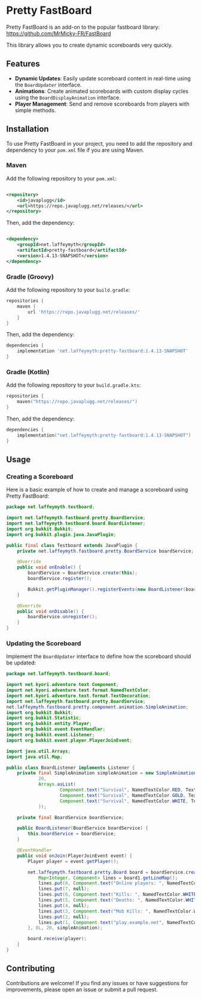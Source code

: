 # Pretty FastBoard

Pretty FastBoard is an add-on to the popular fastboard library: https://github.com/MrMicky-FR/FastBoard

This library allows you to create dynamic scoreboards very quickly.

## Features

- **Dynamic Updates**: Easily update scoreboard content in real-time using the `BoardUpdater` interface.
- **Animations**: Create animated scoreboards with custom display cycles using the `BoardDisplayAnimation` interface.
- **Player Management**: Send and remove scoreboards from players with simple methods.

## Installation

To use Pretty FastBoard in your project, you need to add the repository and dependency to your `pom.xml` file if you are
using Maven.

### Maven

Add the following repository to your `pom.xml`:

```xml

<repository>
    <id>javaplugg</id>
    <url>https://repo.javaplugg.net/releases/</url>
</repository>
```

Then, add the dependency:

```xml

<dependency>
    <groupId>net.laffeymyth</groupId>
    <artifactId>pretty-fastboard</artifactId>
    <version>1.4.13-SNAPSHOT</version>
</dependency>
```

### Gradle (Groovy)

Add the following repository to your `build.gradle`:

```groovy
repositories {
    maven {
        url 'https://repo.javaplugg.net/releases/'
    }
}
```

Then, add the dependency:

```groovy
dependencies {
    implementation 'net.laffeymyth:pretty-fastboard:1.4.13-SNAPSHOT'
}
```

### Gradle (Kotlin)

Add the following repository to your `build.gradle.kts`:

```kotlin
repositories {
    maven("https://repo.javaplugg.net/releases/")
}
```

Then, add the dependency:

```kotlin
dependencies {
    implementation("net.laffeymyth:pretty-fastboard:1.4.13-SNAPSHOT")
}
```

## Usage

### Creating a Scoreboard

Here is a basic example of how to create and manage a scoreboard using Pretty FastBoard:

```java
package net.laffeymyth.testboard;

import net.laffeymyth.fastboard.pretty.BoardService;
import net.laffeymyth.testboard.board.BoardListener;
import org.bukkit.Bukkit;
import org.bukkit.plugin.java.JavaPlugin;

public final class Testboard extends JavaPlugin {
    private net.laffeymyth.fastboard.pretty.BoardService boardService;

    @Override
    public void onEnable() {
        boardService = BoardService.create(this);
        boardService.register();

        Bukkit.getPluginManager().registerEvents(new BoardListener(boardService), this);
    }

    @Override
    public void onDisable() {
        boardService.unregister();
    }
}
```

### Updating the Scoreboard

Implement the `BoardUpdater` interface to define how the scoreboard should be updated:

```java
package net.laffeymyth.testboard.board;

import net.kyori.adventure.text.Component;
import net.kyori.adventure.text.format.NamedTextColor;
import net.kyori.adventure.text.format.TextDecoration;
import net.laffeymyth.fastboard.pretty.BoardService;
net.laffeymyth.fastboard.pretty.component.animation.SimpleAnimation;
import org.bukkit.Bukkit;
import org.bukkit.Statistic;
import org.bukkit.entity.Player;
import org.bukkit.event.EventHandler;
import org.bukkit.event.Listener;
import org.bukkit.event.player.PlayerJoinEvent;

import java.util.Arrays;
import java.util.Map;

public class BoardListener implements Listener {
    private final SimpleAnimation simpleAnimation = new SimpleAnimation(0,
            20,
            Arrays.asList(
                    Component.text("Survival", NamedTextColor.RED, TextDecoration.BOLD),
                    Component.text("Survival", NamedTextColor.GOLD, TextDecoration.BOLD),
                    Component.text("Survival", NamedTextColor.WHITE, TextDecoration.BOLD)
            ));

    private final BoardService boardService;

    public BoardListener(BoardService boardService) {
        this.boardService = boardService;
    }

    @EventHandler
    public void onJoin(PlayerJoinEvent event) {
        Player player = event.getPlayer();

        net.laffeymyth.fastboard.pretty.Board board = boardService.createBoard(board1 -> {
            Map<Integer, Component> lines = board1.getLineMap();
            lines.put(8, Component.text("Online players: ", NamedTextColor.WHITE).append(Component.text(Bukkit.getOnlinePlayers().size(), NamedTextColor.YELLOW)));
            lines.put(7, null);
            lines.put(6, Component.text("Kills: ", NamedTextColor.WHITE).append(Component.text(player.getStatistic(Statistic.PLAYER_KILLS), NamedTextColor.YELLOW)));
            lines.put(5, Component.text("Deaths: ", NamedTextColor.WHITE).append(Component.text(player.getStatistic(Statistic.DEATHS), NamedTextColor.YELLOW)));
            lines.put(4, null);
            lines.put(3, Component.text("Mob Kills: ", NamedTextColor.WHITE).append(Component.text(player.getStatistic(Statistic.MOB_KILLS), NamedTextColor.YELLOW)));
            lines.put(2, null);
            lines.put(1, Component.text("play.example.net", NamedTextColor.YELLOW));
        }, 0L, 20, simpleAnimation);

        board.receive(player);
    }
}
```

## Contributing

Contributions are welcome! If you find any issues or have suggestions for improvements, please open an issue or submit a
pull request.
